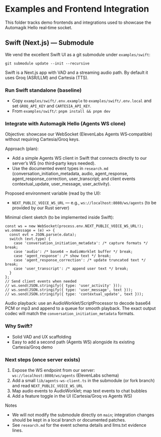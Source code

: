 # Examples and Frontend Integration

This folder tracks demo frontends and integrations used to showcase the Automagik Hello real‑time socket.

## Swift (Next.js) — Submodule

We vend the excellent Swift UI as a git submodule under `examples/swift`:

```
git submodule update --init --recursive
```

Swift is a Next.js app with VAD and a streaming audio path. By default it uses Groq (ASR/LLM) and Cartesia (TTS).

### Run Swift standalone (baseline)
- Copy `examples/swift/.env.example` to `examples/swift/.env.local` and set `GROQ_API_KEY` and `CARTESIA_API_KEY`.
- From `examples/swift/`: `pnpm install && pnpm dev`

### Integrate with Automagik Hello (Agents WS clone)
Objective: showcase our WebSocket (ElevenLabs Agents WS‑compatible) without requiring Cartesia/Groq keys.

Approach (plan):
- Add a simple Agents WS client in Swift that connects directly to our server’s WS (no third‑party keys needed).
- Use the documented event types in `research.md` (conversation_initiation_metadata, audio, agent_response, agent_response_correction, user_transcript; and client events contextual_update, user_message, user_activity).

Proposed environment variable (read by the UI):
- `NEXT_PUBLIC_VOICE_WS_URL` — e.g., `ws://localhost:8080/ws/agents` (to be provided by our Rust server)

Minimal client sketch (to be implemented inside Swift):
```
const ws = new WebSocket(process.env.NEXT_PUBLIC_VOICE_WS_URL!);
ws.onmessage = (e) => {
  const evt = JSON.parse(e.data);
  switch (evt.type) {
    case 'conversation_initiation_metadata': /* capture formats */ break;
    case 'audio': /* base64 → AudioWorklet buffer */ break;
    case 'agent_response': /* show text */ break;
    case 'agent_response_correction': /* update truncated text */ break;
    case 'user_transcript': /* append user text */ break;
  }
};
// Send client events when needed
// ws.send(JSON.stringify({ type: 'user_activity' }));
// ws.send(JSON.stringify({ type: 'user_message', text }));
// ws.send(JSON.stringify({ type: 'contextual_update', text }));
```

Audio playback: use an AudioWorklet/ScriptProcessor to decode base64 PCM or mp3 and append to a queue for smooth playback. The exact output codec will match the `conversation_initiation_metadata` formats.

### Why Swift?
- Solid VAD and UX scaffolding
- Easy to add a second path (Agents WS) alongside its existing Cartesia/Groq demo

### Next steps (once server exists)
1. Expose the WS endpoint from our server: `ws://localhost:8080/ws/agents` (ElevenLabs schema)
2. Add a small `lib/agents-ws-client.ts` in the submodule (or fork branch) and read `NEXT_PUBLIC_VOICE_WS_URL`
3. Map audio events to AudioWorklet; map text events to chat bubbles
4. Add a feature toggle in the UI (Cartesia/Groq vs Agents WS)

Notes
- We will not modify the submodule directly on `main`; integration changes should be kept in a local branch or documented patches.
- See `research.md` for the event schema details and llms.txt evidence lines.

